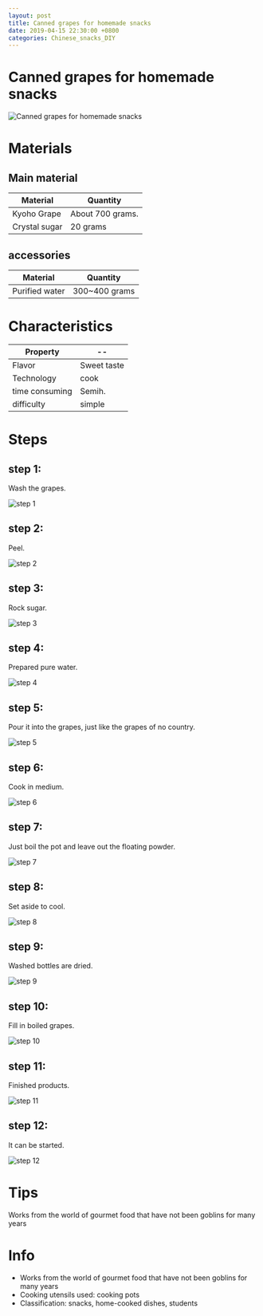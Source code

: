 ```yaml
---
layout: post
title: Canned grapes for homemade snacks
date: 2019-04-15 22:30:00 +0800
categories: Chinese_snacks_DIY
---
```


# Canned grapes for homemade snacks

![Canned grapes for homemade snacks]({{site.baseurl}}/img/420529/420529.jpg)

# Materials


## Main material

Material|Quantity
--|--
Kyoho Grape|About 700 grams.
Crystal sugar|20 grams

## accessories

Material|Quantity
--|--
Purified water|300~400 grams

# Characteristics

Property|--
--|--
Flavor|Sweet taste
Technology|cook
time consuming|Semih.
difficulty|simple

# Steps

## step 1:

Wash the grapes.

![step 1]({{site.baseurl}}/img/420529/1.jpg)

## step 2:

Peel.

![step 2]({{site.baseurl}}/img/420529/2.jpg)

## step 3:

Rock sugar.

![step 3]({{site.baseurl}}/img/420529/3.jpg)

## step 4:

Prepared pure water.

![step 4]({{site.baseurl}}/img/420529/4.jpg)

## step 5:

Pour it into the grapes, just like the grapes of no country.

![step 5]({{site.baseurl}}/img/420529/5.jpg)

## step 6:

Cook in medium.

![step 6]({{site.baseurl}}/img/420529/6.jpg)

## step 7:

Just boil the pot and leave out the floating powder.

![step 7]({{site.baseurl}}/img/420529/7.jpg)

## step 8:

Set aside to cool.

![step 8]({{site.baseurl}}/img/420529/8.jpg)

## step 9:

Washed bottles are dried.

![step 9]({{site.baseurl}}/img/420529/9.jpg)

## step 10:

Fill in boiled grapes.

![step 10]({{site.baseurl}}/img/420529/10.jpg)

## step 11:

Finished products.

![step 11]({{site.baseurl}}/img/420529/11.jpg)

## step 12:

It can be started.

![step 12]({{site.baseurl}}/img/420529/12.jpg)

# Tips

Works from the world of gourmet food that have not been goblins for many years

# Info

- Works from the world of gourmet food that have not been goblins for many years
- Cooking utensils used: cooking pots
- Classification: snacks, home-cooked dishes, students